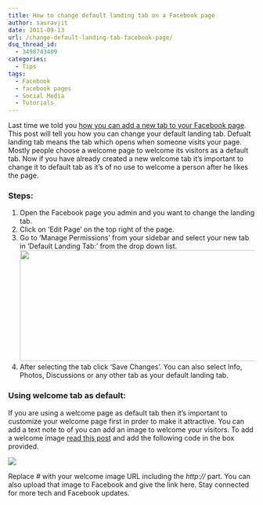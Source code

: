 ```yaml
---
title: How to change default landing tab on a Facebook page
author: sauravjit
date: 2011-09-13
url: /change-default-landing-tab-facebook-page/
dsq_thread_id:
  - 3498743409
categories:
  - Tips
tags:
  - Facebook
  - facebook pages
  - Social Media
  - Tutorials
---
```

Last time we told you <a title="How to add a new tab on a Facebook Page" href="http://devilsworkshop.org/add-tab-facebook-page/" target="_blank">how you can add a new tab to your Facebook page</a>. This post will tell you how you can change your default landing tab. Defualt landing tab means the tab which opens when someone visits your page. Mostly people choose a welcome page to welcome its visitors as a default tab. Now if you have already created a new welcome tab it&#8217;s important to change it to default tab as it&#8217;s of no use to welcome a person after he likes the page.

### Steps:

  1. Open the Facebook page you admin and you want to change the landing tab.
  2. Click on &#8216;Edit Page&#8217; on the top right of the page.
  3. Go to &#8216;Manage Permissions&#8217; from your sidebar and select your new tab in &#8216;Default Landing Tab:&#8217; from the drop down list.  
    <img class="wp-image-50796" src="http://cdn.devilsworkshop.org/files/2011/09/default-tab-fb-600x226.jpg" alt="" width="600" height="226" />
  4. After selecting the tab click &#8216;Save Changes&#8217;. You can also select Info, Photos, Discussions or any other tab as your default landing tab.

### Using welcome tab as default:

If you are using a welcome page as default tab then it&#8217;s important to customize your welcome page first in prder to make it attractive. You can add a text note to of you can add an image to welcome your visitors. To add a welcome image <a title="How to add a new tab on a Facebook Page" href="http://devilsworkshop.org/add-tab-facebook-page/" target="_blank">read this post</a> and add the following code in the box provided.

*<img src=&#8221;#&#8221;>*

Replace *#* with your welcome image URL including the *http://* part. You can also upload that image to Facebook and give the link here. Stay connected for more tech and Facebook updates.

&nbsp;

&nbsp;

&nbsp;

&nbsp;

&nbsp;
